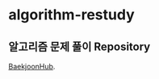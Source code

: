 # algorithm-restudy
## 알고리즘 문제 풀이 Repository
[BaekjoonHub](https://github.com/BaekjoonHub/BaekjoonHub).
